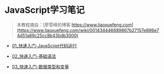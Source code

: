 # JavaScript学习笔记

> 本教程摘自：[廖雪峰的博客 https://www.liaoxuefeng.com](https://www.liaoxuefeng.com/wiki/001434446689867b27157e896e74d51a89c25cc8b43bdb3000)

- [01_快速入门-JavaScript代码运行](./01_JavaScript.md)

- [02_快速入门-基础语法](./02_JavaScript.md)

- [03_快速入门-数据类型和变量](./03_JavaScript.md)

